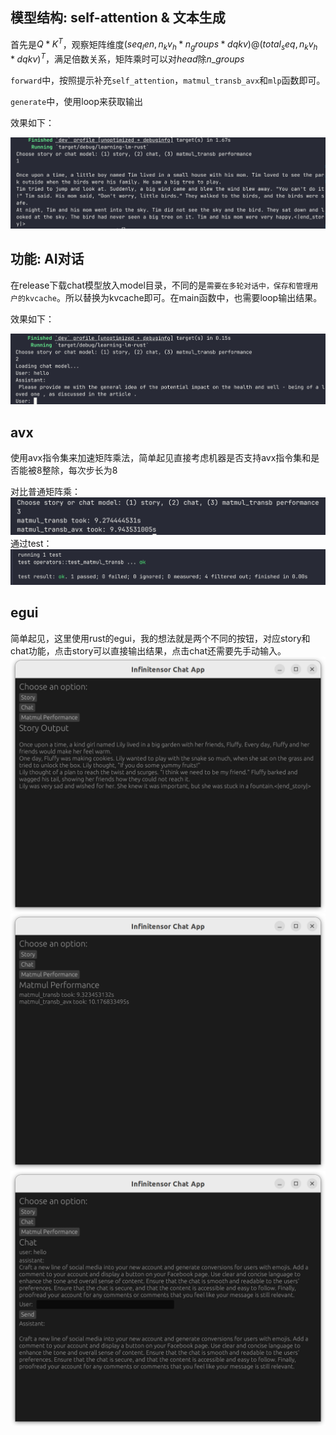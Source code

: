 ## 模型结构: self-attention & 文本生成
首先是$Q*K^T$，观察矩阵维度$(seq_len, n_kv_h * n_groups * dqkv) @ (total_seq, n_kv_h * dqkv)^T$，满足倍数关系，矩阵乘时可以对$head$除$n\_groups$

`forward`中，按照提示补充`self_attention`，`matmul_transb_avx`和`mlp`函数即可。

`generate`中，使用loop来获取输出

效果如下：

![alt text](src/img/image.png)

## 功能: AI对话
在release下载chat模型放入model目录，不同的是`需要在多轮对话中，保存和管理用户的kvcache`。所以替换为kvcache即可。在main函数中，也需要loop输出结果。

效果如下：

![alt text](src/img/image2.png)

## avx
使用avx指令集来加速矩阵乘法，简单起见直接考虑机器是否支持avx指令集和是否能被8整除，每次步长为8

对比普通矩阵乘：
![alt text](src/img/image3.png)
通过test：
![alt text](src/img/image4.png)


## egui
简单起见，这里使用rust的egui，我的想法就是两个不同的按钮，对应story和chat功能，点击story可以直接输出结果，点击chat还需要先手动输入。
![alt text](src/img/image5.png)
![alt text](src/img/image6.png)
![alt text](src/img/image7.png)